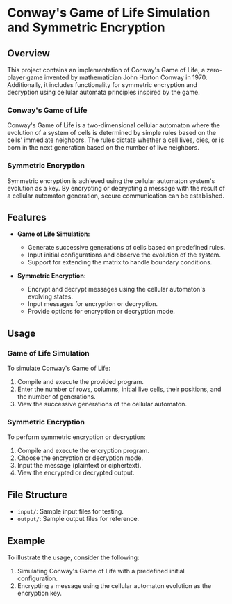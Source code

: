 # Conway's Game of Life Simulation and Symmetric Encryption

## Overview

This project contains an implementation of Conway's Game of Life, a zero-player game invented by mathematician John Horton Conway in 1970. Additionally, it includes functionality for symmetric encryption and decryption using cellular automata principles inspired by the game.

### Conway's Game of Life

Conway's Game of Life is a two-dimensional cellular automaton where the evolution of a system of cells is determined by simple rules based on the cells' immediate neighbors. The rules dictate whether a cell lives, dies, or is born in the next generation based on the number of live neighbors.

### Symmetric Encryption

Symmetric encryption is achieved using the cellular automaton system's evolution as a key. By encrypting or decrypting a message with the result of a cellular automaton generation, secure communication can be established.

## Features

- **Game of Life Simulation:**
  - Generate successive generations of cells based on predefined rules.
  - Input initial configurations and observe the evolution of the system.
  - Support for extending the matrix to handle boundary conditions.

- **Symmetric Encryption:**
  - Encrypt and decrypt messages using the cellular automaton's evolving states.
  - Input messages for encryption or decryption.
  - Provide options for encryption or decryption mode.

## Usage

### Game of Life Simulation

To simulate Conway's Game of Life:

1. Compile and execute the provided program.
2. Enter the number of rows, columns, initial live cells, their positions, and the number of generations.
3. View the successive generations of the cellular automaton.

### Symmetric Encryption

To perform symmetric encryption or decryption:

1. Compile and execute the encryption program.
2. Choose the encryption or decryption mode.
3. Input the message (plaintext or ciphertext).
4. View the encrypted or decrypted output.

## File Structure

- `input/`: Sample input files for testing.
- `output/`: Sample output files for reference.

## Example

To illustrate the usage, consider the following:

1. Simulating Conway's Game of Life with a predefined initial configuration.
2. Encrypting a message using the cellular automaton evolution as the encryption key.
